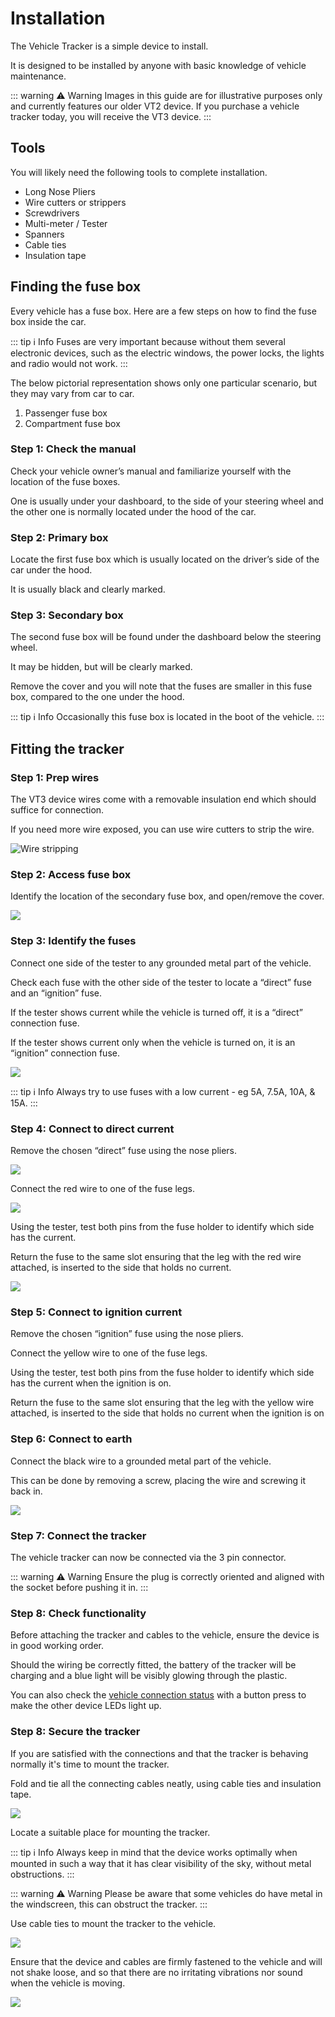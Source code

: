 # Installation

The Vehicle Tracker is a simple device to install.

It is designed to be installed by anyone with basic knowledge of vehicle maintenance.

::: warning ⚠️ Warning
Images in this guide are for illustrative purposes only and currently features our older VT2 device.
If you purchase a vehicle tracker today, you will receive the VT3 device.
:::

## Tools

You will likely need the following tools to complete installation.

<v-row>
    <v-col
        v-for="(image, index) in toolImageUrls"
        :key="index"
        class="d-flex child-flex"
        cols="toolImageUrls.length"
    >
        <v-img
            :lazy-src="image"
            :src="image"
            aspect-ratio="1"
            class="bg-grey-lighten-2"
            cover
        >
            <template v-slot:placeholder>
                <v-row
                    align="center"
                    class="fill-height ma-0"
                    justify="center"
                >
                    <v-progress-circular
                        color="grey-lighten-5"
                        indeterminate
                    ></v-progress-circular>
                </v-row>
            </template>
        </v-img>
    </v-col>
</v-row>

<script>
// TODO factor this out into a component
export default {
    data() {
        return {
            toolImageUrls: [
                "https://upload.wikimedia.org/wikipedia/commons/1/1e/Alicate_boca_redonda.png",
                "https://upload.wikimedia.org/wikipedia/commons/thumb/e/eb/Wire_cutter_-_Sept._2013.jpg/640px-Wire_cutter_-_Sept._2013.jpg",
                "https://upload.wikimedia.org/wikipedia/commons/thumb/3/39/Swisstools_Screwdrivers_ESD_VDE.jpg/640px-Swisstools_Screwdrivers_ESD_VDE.jpg",
                "https://upload.wikimedia.org/wikipedia/commons/thumb/0/0b/2017_Cyfrowy_miernik_uniwersalny.jpg/640px-2017_Cyfrowy_miernik_uniwersalny.jpg",
                "https://upload.wikimedia.org/wikipedia/commons/thumb/4/42/Bremsleitungsschluessel.JPG/639px-Bremsleitungsschluessel.JPG",
                "https://upload.wikimedia.org/wikipedia/commons/thumb/2/2f/Cable_ties.jpg/640px-Cable_ties.jpg",
                "https://upload.wikimedia.org/wikipedia/commons/thumb/b/b6/Rolls_of_adhesive_tape.jpg/640px-Rolls_of_adhesive_tape.jpg",
            ],
        };
    },
};
</script>

 - Long Nose Pliers
 - Wire cutters or strippers
 - Screwdrivers
 - Multi-meter / Tester
 - Spanners
 - Cable ties
 - Insulation tape

## Finding the fuse box

Every vehicle has a fuse box. Here are a few steps on how to find the fuse box inside the car.

::: tip ℹ️ Info
Fuses are very important because without them several electronic devices, such as the electric windows, the power locks, the lights and radio would not work.
:::

The below pictorial representation shows only one particular scenario, but they may vary from car to car.

<!-- TODO factor this out into a component -->
<v-row>
    <v-col>
        <v-img
            src='https://i.imgur.com/xvugmzY.png'
            alt='Example diagram of fusebox locations'
            max-width="250px"
        />
    </v-col>
    <v-col>
        <ol>
            <li>Passenger fuse box</li>
            <li>Compartment fuse box</li>
        </ol>
    </v-col>
</v-row>

### Step 1: Check the manual

Check your vehicle owner’s manual and familiarize yourself with the location of the fuse boxes.

One is usually under your dashboard, to the side of your steering wheel and the other one is normally located under the hood of the car.

### Step 2: Primary box

Locate the first fuse box which is usually located on the driver’s side of the car under the hood.

It is usually black and clearly marked.

### Step 3: Secondary box

The second fuse box will be found under the dashboard below the steering wheel.

It may be hidden, but will be clearly marked.

Remove the cover and you will note that the fuses are smaller in this fuse box, compared to the one under the hood.

::: tip ℹ️ Info
Occasionally this fuse box is located in the boot of the vehicle.
:::

## Fitting the tracker

### Step 1: Prep wires

The VT3 device wires come with a removable insulation end which should suffice for connection.

If you need more wire exposed, you can use wire cutters to strip the wire.

![Wire stripping](https://i.imgur.com/F2ROuT5.png)

### Step 2: Access fuse box

Identify the location of the secondary fuse box, and open/remove the cover.

![](https://upload.wikimedia.org/wikipedia/commons/thumb/7/7a/Car_fuse_box_Layout.jpg/640px-Car_fuse_box_Layout.jpg)

### Step 3: Identify the fuses

Connect one side of the tester to any grounded metal part of the vehicle.

Check each fuse with the other side of the tester to locate a “direct” fuse and an “ignition” fuse.

If the tester shows current while the vehicle is turned off, it is a “direct” connection fuse.

If the tester shows current only when the vehicle is turned on, it is an “ignition” connection fuse.

![](https://i.imgur.com/D3d4c4K.png)

::: tip ℹ️ Info
Always try to use fuses with a low current - eg 5A, 7.5A, 10A, & 15A.
:::

### Step 4: Connect to direct current

Remove the chosen “direct” fuse using the nose pliers.

![](https://i.imgur.com/xubSP5V.png)

Connect the red wire to one of the fuse legs.

![](https://i.imgur.com/iafp2W9.png)

Using the tester, test both pins from the fuse holder to identify which side has the current.

Return the fuse to the same slot ensuring that the leg with the red wire attached, is inserted to the side that holds no current.

![](https://i.imgur.com/jFVRuv3.png)

### Step 5: Connect to ignition current

Remove the chosen “ignition” fuse using the nose pliers.

Connect the yellow wire to one of the fuse legs.

Using the tester, test both pins from the fuse holder to identify which side has the current when the ignition is on.

Return the fuse to the same slot ensuring that the leg with the yellow wire attached, is inserted to the side that holds no current when the ignition is on

### Step 6: Connect to earth

Connect the black wire to a grounded metal part of the vehicle.

This can be done by removing a screw, placing the wire and screwing it back in.

![](https://i.imgur.com/qSuXSXQ.png)

### Step 7: Connect the tracker

The vehicle tracker can now be connected via the 3 pin connector.

::: warning ⚠️ Warning
Ensure the plug is correctly oriented and aligned with the socket before pushing it in.
:::

<!-- ![](https://i.imgur.com/c7zaNPd.png) TODO update image of cable connection for VT3 -->


### Step 8: Check functionality

Before attaching the tracker and cables to the vehicle, ensure the device is in good working order.

Should the wiring be correctly fitted, the battery of the tracker will be charging and a blue light will be visibly glowing through the plastic.

You can also check the [vehicle connection status](/devices/vehicle/#vehicle-connection-status) with a button press to make the other device LEDs light up.

### Step 8: Secure the tracker

If you are satisfied with the connections and that the tracker is behaving normally it's time to mount the tracker.

Fold and tie all the connecting cables neatly, using cable ties and insulation tape.

![](https://i.imgur.com/SaDkRZw.png)

Locate a suitable place for mounting the tracker.

::: tip ℹ️ Info
Always keep in mind that the device works optimally when mounted in such a way that it has clear visibility of the sky, without metal obstructions.
:::

::: warning ⚠️ Warning
Please be aware that some vehicles do have metal in the windscreen, this can obstruct the tracker.
:::

Use cable ties to mount the tracker to the vehicle.

![](https://i.imgur.com/Kp9WmiA.png)

Ensure that the device and cables are firmly fastened to the vehicle and will not shake loose, and so that there are no irritating vibrations nor sound when the vehicle is moving.

![](https://i.imgur.com/qhWL4qk.png)
